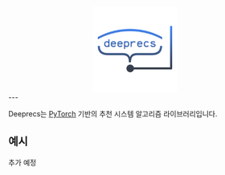 <center>
	<img src="assets/deeprecs.png" alt="Deeprecs logo" style="zoom:33%;" />     
</center>
---

Deeprecs는 [PyTorch](http://pytorch.org/) 기반의 추천 시스템 알고리즘 라이브러리입니다. 



## 예시

추가 예정

